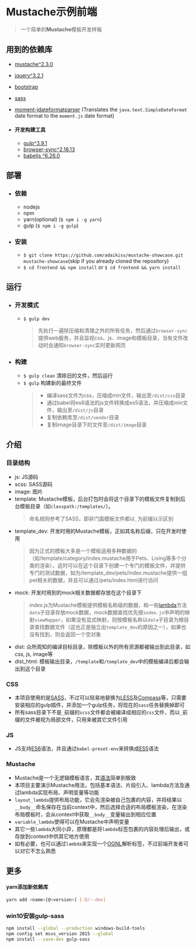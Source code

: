 # Mustache示例前端

> 一个简单的**Mustache**模板开发样板

## 用到的依赖库
  * [mustache^2.3.0](https://mustache.github.io/)
  * [jquery^3.2.1](https://jquery.org/)
  * [bootstrap](http://getbootstrap.com/)
  * [sass](http://sass-lang.com/)
  * [moment-jdateformatparser](https://github.com/MadMG/moment-jdateformatparser) (Translates the `java.text.SimpleDateFormat` date format to the `moment.js` date format)

  * #### 开发构建工具
    * [gulp^3.9.1](https://gulpjs.com/)
    * [browser-sync^2.18.13](https://browsersync.io/)
    * [babeljs ^6.26.0](https://babeljs.io/)

## 部署

  * ### 依赖
    * nodejs
    * npm
    * yarn(optional) (`$ npm i -g yarn`)
    * gulp (`$ npm i -g gulp`)

  * ### 安装
    * `$ git clone https://github.com/adaikiss/mustache-showcase.git mustache-showcase`(skip if you already cloned the repository)
    * `$ cd frontend && npm install` or `$ cd frontend && yarn install`


## 运行

  * ### 开发模式
    * `$ gulp dev`
        > 先执行一遍除压缩和清理之外的所有任务，然后通过`browser-sync`提供web服务，并且监视css、js、image和模板目录，当有文件改动时会通知`browser-sync`实时更新网页

  * ### 构建
    * `$ gulp clean` 清除旧的文件，然后运行
    * `$ gulp` 构建新的最终文件
        > * 编译sass文件为css，压缩成min文件，输出至`/dist/css`目录
        > * 通过babel将es6语法的js文件转换成es5语法，并压缩成min文件，输出至`/dist/js`目录
        > * 复制依赖库至`/dist/vendor`目录
        > * 复制image目录下的文件至`/dist/image`目录

## 介绍
### 目录结构
- js: JS源码
- scss: SASS源码
- image: 图片
- template: Mustache模板，后台打包时会将这个目录下的模板文件复制到后台模板目录（如`classpath:/templates/`）。
    > 命名规则参考了SASS，即非门面模板文件都以`_`为前缀以示区别
- template_dev: 开发时用的Mustache模板，正如其名称后缀，只在开发时使用
    > 因为正式的模板大多是一个模板适用多种数据的（如/template/category/index.mustache用于Pets、Living等多个分类的渲染），这时可以在这个目录下创建一个专门的模板文件，并提供专门的测试数据，如为/template_dev/pets/index.mustache提供一组pet相关的数据，并且可以通过/pets/index.html进行访问
- mock: 开发时用到的mock相关数据都存放在这个目录下
    > index.js为Mustache模板提供模板名称级的数据，和一些[lambda](https://mustache.github.io/mustache.5.html)方法
    > `data`子目录存放mock数据，mock数据查找优先按`index.js`中声明的映射`viewMapper`，如果没有显式映射，则按模板名称以`data`子目录为根目录查找数据文件（这也正是独立出`template_dev`的原因之一），如果也没有找到，则会返回一个空对象
- dist: 众所周知的编译目标目录，除模板以外的所有资源都被输出到此目录，如css, js, image等
- dist_html: 模板输出目录，`/template`和`/template_dev`中的模板编译后都会输出到这个目录

### CSS
* 本项目使用的是[SASS](http://sass-lang.com/)，不过可以轻易地替换为[LESS](http://lesscss.org/)及[Compass](http://compass-style.org/)等，只需要安装相应的gulp插件，并添加一个gulp任务，将现在的`sass`任务替换掉即可
* 所有sass目录下不是`_`前缀的`scss`文件都会被编译成相应的`css`文件，而以`_`前缀的文件被视为局部文件，只用来被其它文件引用

### JS
* JS支持[ES6](http://es6-features.org/)语法，并且通过`babel-preset-env`来转换成[ES5](http://ecma-international.org/ecma-262/5.1/)语法

### Mustache
* Mustache是一个无逻辑模板语言，其[语法](https://mustache.github.io/mustache.5.html)简单到极致
* 本项目主要演示Mustache用法，包括基本语法、片段引入、lambda方法及通过lambda实现布局、声明变量等功能
* `layout_lambda`提供布局功能，它会先渲染被自己包裹的内容，并将结果以`__body__`命名保存在当前context中，然后选择合适的布局模板渲染，在渲染布局模板时，会从context中获取`__body__`变量输出到相应位置
* `variable_lambda`使得可以在Mustache中声明变量
* 其它一些`lambda`大同小异，原理都是将`lambda`标签包裹的内容处理后输出，或存放到context中供其它地方使用
* 如有必要，也可以通过`lambda`来实现一个[OGNL](https://commons.apache.org/proper/commons-ognl/language-guide.html)解析标签，不过前端开发者可以对它不怎么熟悉

## 更多
#### yarn添加新依赖库
```bash
yarn add <name>[@<version>] [-D/--dev]
```

### win10安装gulp-sass
```bash
npm install --global --production windows-build-tools
npm config set msvs_version 2015 --global
npm install --save-dev gulp-sass
```
